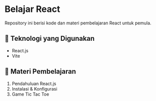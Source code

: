 <h1>Belajar React</h1>
<p>Repository ini berisi kode dan materi pembelajaran React untuk pemula.</p>

<h2>📌 Teknologi yang Digunakan</h2>
<ul>
  <li>React.js</li>
  <li>Vite</li>
</ul>

<h2>📖 Materi Pembelajaran</h2>
<ol>
  <li>Pendahuluan React.js</li>
  <li>Instalasi & Konfigurasi</li>
  <li>Game Tic Tac Toe</li>
</ol>
